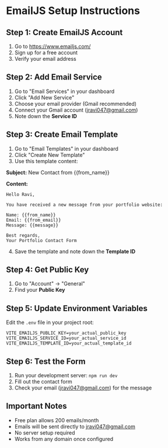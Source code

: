 # EmailJS Setup Instructions

## Step 1: Create EmailJS Account
1. Go to https://www.emailjs.com/
2. Sign up for a free account
3. Verify your email address

## Step 2: Add Email Service
1. Go to "Email Services" in your dashboard
2. Click "Add New Service"
3. Choose your email provider (Gmail recommended)
4. Connect your Gmail account (jravi047@gmail.com)
5. Note down the **Service ID**

## Step 3: Create Email Template
1. Go to "Email Templates" in your dashboard
2. Click "Create New Template"
3. Use this template content:

**Subject:** New Contact from {{from_name}}

**Content:**
```
Hello Ravi,

You have received a new message from your portfolio website:

Name: {{from_name}}
Email: {{from_email}}
Message: {{message}}

Best regards,
Your Portfolio Contact Form
```

4. Save the template and note down the **Template ID**

## Step 4: Get Public Key
1. Go to "Account" → "General"
2. Find your **Public Key**

## Step 5: Update Environment Variables
Edit the `.env` file in your project root:

```
VITE_EMAILJS_PUBLIC_KEY=your_actual_public_key
VITE_EMAILJS_SERVICE_ID=your_actual_service_id
VITE_EMAILJS_TEMPLATE_ID=your_actual_template_id
```

## Step 6: Test the Form
1. Run your development server: `npm run dev`
2. Fill out the contact form
3. Check your email (jravi047@gmail.com) for the message

## Important Notes
- Free plan allows 200 emails/month
- Emails will be sent directly to jravi047@gmail.com
- No server setup required
- Works from any domain once configured
